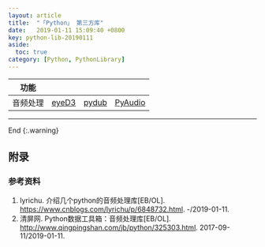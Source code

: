 ```yaml
---
layout: article
title:  "「Python」 第三方库"
date:   2019-01-11 15:09:40 +0800
key: python-lib-20190111
aside:
  toc: true
category: [Python, PythonLibrary]
---
```



| 功能 |  |  |  |
| --- | --- | --- | --- |   
| 音频处理 | [eyeD3](/python/pythonlibrary/2019/01/11/eyeD3.html) | [pydub](/python/pythonlibrary/2019/01/11/pydub.html) | [PyAudio](/python/pythonlibrary/2019/01/11/pyaudio.html) |  


-------------------  
 End
{:.warning}  


## 附录
### 参考资料
1. lyrichu. 介绍几个python的音频处理库[EB/OL]. <https://www.cnblogs.com/lyrichu/p/6848732.html>. -/2019-01-11.    
2. 清屏网. Python数据工具箱：音频处理库[EB/OL]. <http://www.qingpingshan.com/jb/python/325303.html>. 2017-09-11/2019-01-11.  
